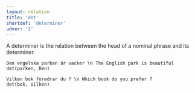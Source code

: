 ```yaml
---
layout: relation
title: 'det'
shortdef: 'determiner'
udver: '2'
---
```


A determiner is the relation between the head of a nominal phrase and its determiner. 

~~~ sdparse
Den engelska parken är vacker \n The English park is beautiful
det(parken, Den)
~~~

~~~ sdparse
Vilken bok föredrar du ? \n Which book do you prefer ?
det(bok, Vilken)
~~~
<!-- Interlanguage links updated Po 11. listopadu 2024, 20:10:48 CET -->
